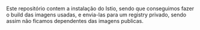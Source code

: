 Este repositório contem a instalação do Istio, sendo que conseguimos fazer o build das imagens usadas, e envia-las para um registry privado, sendo assim não ficamos dependentes das imagens publicas.


